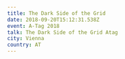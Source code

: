 ```yaml
---
title: The Dark Side of the Grid
date: 2018-09-20T15:12:31.538Z
event: A-Tag 2018
talk: The Dark Side of the Grid Atag
city: Vienna
country: AT
---
```


